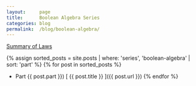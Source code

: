 ```yaml
---
layout:     page
title:      Boolean Algebra Series
categories: blog
permalink:  /blog/boolean-algebra/
---
```


[Summary of Laws](/blog/boolean-algebra/summary-of-laws)

{% assign sorted_posts = site.posts | where: 'series', 'boolean-algebra' | sort: 'part' %}
{% for post in sorted_posts %}
  * Part {{ post.part }}) [ {{ post.title }} ]({{ post.url }})
{% endfor %}